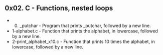 ## 0x02. C - Functions, nested loops
* 0. _putchar - Program that prints _putchar, followed by a new line.
* 1-alphabet.c - Function that prints the alphabet, in lowercase, followed by a new line.
* 2-print_alphabet_x10.c - Function that prints 10 times the alphabet, in lowercase, followed by a new line.
